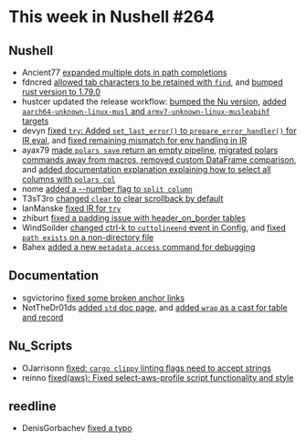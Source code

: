 # This week in Nushell #264

## Nushell

- Ancient77 [expanded multiple dots in path completions](https://github.com/nushell/nushell/pull/13725)
- fdncred [allowed tab characters to be retained with `find`](https://github.com/nushell/nushell/pull/13848), and [bumped rust version to 1.79.0](https://github.com/nushell/nushell/pull/13809)
- hustcer updated the release workflow: [bumped the Nu version](https://github.com/nushell/nushell/pull/13840),  [added `aarch64-unknown-linux-musl` and `armv7-unknown-linux-musleabihf` targets](https://github.com/nushell/nushell/pull/13800)
- devyn [fixed `try`: Added `set_last_error()` to `prepare_error_handler()` for IR eval](https://github.com/nushell/nushell/pull/13838), and [fixed remaining mismatch for env handling in IR](https://github.com/nushell/nushell/pull/13796)
- ayax79 [made `polars save` return an empty pipeline](https://github.com/nushell/nushell/pull/13833), [migrated polars commands away from macros, removed custom DataFrame comparison](https://github.com/nushell/nushell/pull/13829), and [added documentation explanation explaining how to select all columns with `polars col`](https://github.com/nushell/nushell/pull/13806)
- nome [added a --number flag to `split column`](https://github.com/nushell/nushell/pull/13831)
- T3sT3ro [changed `clear` to clear scrollback by default](https://github.com/nushell/nushell/pull/13821)
- IanManske [fixed IR for `try`](https://github.com/nushell/nushell/pull/13811)
- zhiburt [fixed a padding issue with header_on_border tables](https://github.com/nushell/nushell/pull/13808)
- WindSoilder [changed ctrl-k to `cuttolineend` event in Config](https://github.com/nushell/nushell/pull/13801), and [fixed `path exists` on a non-directory file](https://github.com/nushell/nushell/pull/13763)
- Bahex [added a new `metadata access` command for debugging](https://github.com/nushell/nushell/pull/13785)

## Documentation

- sgvictorino [fixed some broken anchor links](https://github.com/nushell/nushell.github.io/pull/1548)
- NotTheDr01ds [added `std` doc page](https://github.com/nushell/nushell.github.io/pull/1546), and [added `wrap` as a cast for table and record](https://github.com/nushell/nushell.github.io/pull/1545)

## Nu_Scripts

- OJarrisonn [fixed: `cargo clippy` linting flags need to accept strings](https://github.com/nushell/nu_scripts/pull/947)
- reinno [fixed(aws): Fixed select-aws-profile script functionality and style](https://github.com/nushell/nu_scripts/pull/946)

## reedline

- DenisGorbachev [fixed a typo](https://github.com/nushell/reedline/pull/827)

